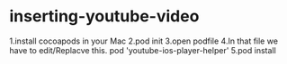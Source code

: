 # inserting-youtube-video


1.install cocoapods in your  Mac
2.pod init
3.open podfile
4.In that file we have to edit/Replacve this.   pod 'youtube-ios-player-helper'
5.pod install
